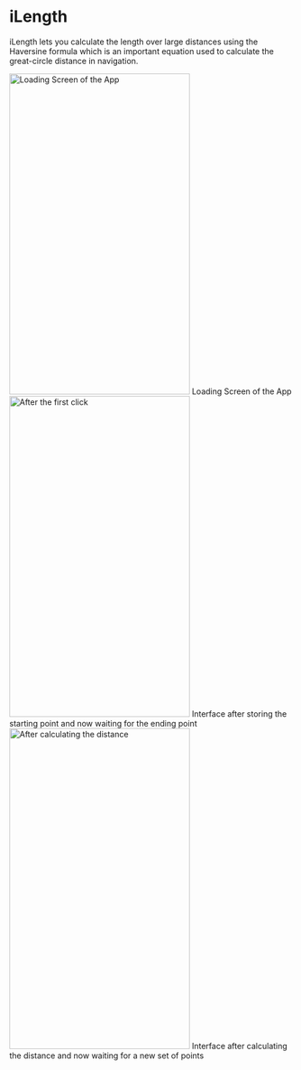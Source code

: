 # iLength

iLength lets you calculate the length over large distances using the Haversine formula which is an important equation used to calculate the great-circle distance in navigation.

<img src="https://user-images.githubusercontent.com/22761765/27013820-6177e936-4efc-11e7-8314-54dd65267b55.png" alt="Loading Screen of the App" height="568" width="320">
Loading Screen of the App

<img src = "https://user-images.githubusercontent.com/22761765/27013823-63c12c3e-4efc-11e7-9ae3-d6a7941c93fe.png" alt ="After the first click" height = "568" width = "320">
Interface after storing the starting point and now waiting for the ending point

<img src = "https://user-images.githubusercontent.com/22761765/27013822-62b18b86-4efc-11e7-92fa-f3aa0690f662.png" alt = "After calculating the distance" height = "568" width = "320">
Interface after calculating the distance and now waiting for a new set of points



